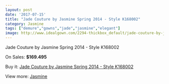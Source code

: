 ```yaml
---
layout: post
date: '2017-07-15'
title: "Jade Couture by Jasmine Spring 2014 - Style K168002"
category: Jasmine
tags: ["demure","gowns","jade","jasmine","elegant"]
image: http://www.idealgown.com/2294-thickbox_default/jade-couture-by-jasmine-spring-2014-style-k168002.jpg
---
```

Jade Couture by Jasmine Spring 2014 - Style K168002

On Sales: **$169.495**
<a href="https://www.idealgown.com/en/jasmine/1073-jade-couture-by-jasmine-spring-2014-style-k168002.html"><amp-img layout="responsive" width="600" height="600" src="//www.idealgown.com/2294-thickbox_default/jade-couture-by-jasmine-spring-2014-style-k168002.jpg" alt="Jade Couture by Jasmine Spring 2014 - Style K168002 0" /></a>
<a href="https://www.idealgown.com/en/jasmine/1073-jade-couture-by-jasmine-spring-2014-style-k168002.html"><amp-img layout="responsive" width="600" height="600" src="//www.idealgown.com/2295-thickbox_default/jade-couture-by-jasmine-spring-2014-style-k168002.jpg" alt="Jade Couture by Jasmine Spring 2014 - Style K168002 1" /></a>

Buy it: [Jade Couture by Jasmine Spring 2014 - Style K168002](https://www.idealgown.com/en/jasmine/1073-jade-couture-by-jasmine-spring-2014-style-k168002.html "Jade Couture by Jasmine Spring 2014 - Style K168002")

View more: [Jasmine](https://www.idealgown.com/en/14-jasmine "Jasmine")